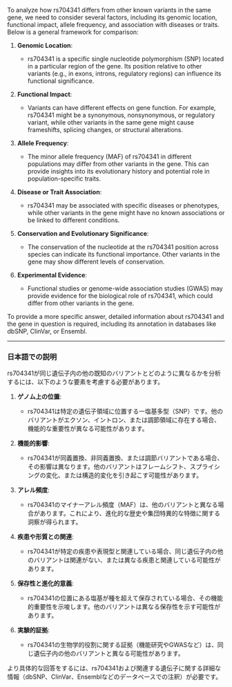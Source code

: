 To analyze how rs704341 differs from other known variants in the same gene, we need to consider several factors, including its genomic location, functional impact, allele frequency, and association with diseases or traits. Below is a general framework for comparison:

1. **Genomic Location**:
   - rs704341 is a specific single nucleotide polymorphism (SNP) located in a particular region of the gene. Its position relative to other variants (e.g., in exons, introns, regulatory regions) can influence its functional significance.

2. **Functional Impact**:
   - Variants can have different effects on gene function. For example, rs704341 might be a synonymous, nonsynonymous, or regulatory variant, while other variants in the same gene might cause frameshifts, splicing changes, or structural alterations.

3. **Allele Frequency**:
   - The minor allele frequency (MAF) of rs704341 in different populations may differ from other variants in the gene. This can provide insights into its evolutionary history and potential role in population-specific traits.

4. **Disease or Trait Association**:
   - rs704341 may be associated with specific diseases or phenotypes, while other variants in the gene might have no known associations or be linked to different conditions.

5. **Conservation and Evolutionary Significance**:
   - The conservation of the nucleotide at the rs704341 position across species can indicate its functional importance. Other variants in the gene may show different levels of conservation.

6. **Experimental Evidence**:
   - Functional studies or genome-wide association studies (GWAS) may provide evidence for the biological role of rs704341, which could differ from other variants in the gene.

To provide a more specific answer, detailed information about rs704341 and the gene in question is required, including its annotation in databases like dbSNP, ClinVar, or Ensembl.

---

### 日本語での説明

rs704341が同じ遺伝子内の他の既知のバリアントとどのように異なるかを分析するには、以下のような要素を考慮する必要があります。

1. **ゲノム上の位置**:
   - rs704341は特定の遺伝子領域に位置する一塩基多型（SNP）です。他のバリアントがエクソン、イントロン、または調節領域に存在する場合、機能的な重要性が異なる可能性があります。

2. **機能的影響**:
   - rs704341が同義置換、非同義置換、または調節バリアントである場合、その影響は異なります。他のバリアントはフレームシフト、スプライシングの変化、または構造的変化を引き起こす可能性があります。

3. **アレル頻度**:
   - rs704341のマイナーアレル頻度（MAF）は、他のバリアントと異なる場合があります。これにより、進化的な歴史や集団特異的な特徴に関する洞察が得られます。

4. **疾患や形質との関連**:
   - rs704341が特定の疾患や表現型と関連している場合、同じ遺伝子内の他のバリアントは関連がない、または異なる疾患と関連している可能性があります。

5. **保存性と進化的意義**:
   - rs704341の位置にある塩基が種を超えて保存されている場合、その機能的重要性を示唆します。他のバリアントは異なる保存性を示す可能性があります。

6. **実験的証拠**:
   - rs704341の生物学的役割に関する証拠（機能研究やGWASなど）は、同じ遺伝子内の他のバリアントと異なる可能性があります。

より具体的な回答をするには、rs704341および関連する遺伝子に関する詳細な情報（dbSNP、ClinVar、Ensemblなどのデータベースでの注釈）が必要です。